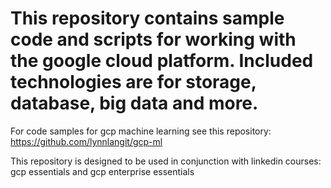# This repository contains sample code and scripts for working with the google cloud platform. Included technologies are for storage, database, big data and more. 
For code samples for gcp machine learning see this repository: https://github.com/lynnlangit/gcp-ml

This repository is designed to be used in conjunction with linkedin courses: gcp essentials and gcp enterprise essentials
